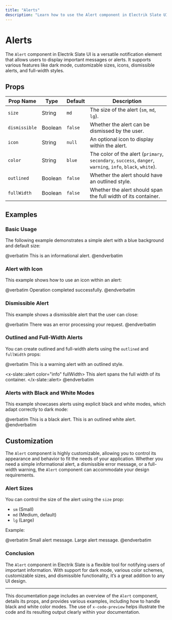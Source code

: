 ```yaml
---
title: "Alerts"
description: "Learn how to use the Alert component in Electrik Slate UI"
---
```


# Alerts

The `Alert` component in Electrik Slate UI is a versatile notification element that allows users to display important messages or alerts. It supports various features like dark mode, customizable sizes, icons, dismissible alerts, and full-width styles.

## Props

| Prop Name    | Type    | Default | Description                                                                                              |
|--------------|---------|---------|----------------------------------------------------------------------------------------------------------|
| `size`       | String  | `md`    | The size of the alert (`sm`, `md`, `lg`).                                                                 |
| `dismissible`| Boolean | `false` | Whether the alert can be dismissed by the user.                                                           |
| `icon`       | String  | `null`  | An optional icon to display within the alert.                                                             |
| `color`      | String  | `blue`  | The color of the alert (`primary`, `secondary`, `success`, `danger`, `warning`, `info`, `black`, `white`).|
| `outlined`   | Boolean | `false` | Whether the alert should have an outlined style.                                                          |
| `fullWidth`  | Boolean | `false` | Whether the alert should span the full width of its container.                                            |

## Examples

### Basic Usage

The following example demonstrates a simple alert with a blue background and default size:

<x-code-preview>
@verbatim
<x-slate::alert color="blue">
    This is an informational alert.
</x-slate::alert>
@endverbatim
</x-code-preview>

### Alert with Icon

This example shows how to use an icon within an alert:

<x-code-preview>
@verbatim
<x-slate::alert color="success" icon="carbon-checkmark">
    Operation completed successfully.
</x-slate::alert>
@endverbatim
</x-code-preview>

### Dismissible Alert

This example shows a dismissible alert that the user can close:

<x-code-preview>
@verbatim
<x-slate::alert color="danger" dismissible>
    There was an error processing your request.
</x-slate::alert>
@endverbatim
</x-code-preview>

### Outlined and Full-Width Alerts

You can create outlined and full-width alerts using the `outlined` and `fullWidth` props:

<x-code-preview>
@verbatim
<x-slate::alert color="warning" outlined>
    This is a warning alert with an outlined style.
</x-slate::alert>

<x-slate::alert color="info" fullWidth>
    This alert spans the full width of its container.
</x-slate::alert>
@endverbatim
</x-code-preview>

### Alerts with Black and White Modes

This example showcases alerts using explicit black and white modes, which adapt correctly to dark mode:

<x-code-preview>
@verbatim
<x-slate::alert color="black" size="lg" class="mb-4">
    This is a black alert.
</x-slate::alert>
<x-slate::alert color="white" size="lg" outlined>
    This is an outlined white alert.
</x-slate::alert>
@endverbatim
</x-code-preview>

## Customization

The `Alert` component is highly customizable, allowing you to control its appearance and behavior to fit the needs of your application. Whether you need a simple informational alert, a dismissible error message, or a full-width warning, the `Alert` component can accommodate your design requirements.

### Alert Sizes

You can control the size of the alert using the `size` prop:

- `sm` (Small)
- `md` (Medium, default)
- `lg` (Large)

Example:

<x-code-preview>
@verbatim
<x-slate::alert color="primary" size="sm" class="mb-4">
    Small alert message.
</x-slate::alert>
<x-slate::alert color="primary" size="lg">
    Large alert message.
</x-slate::alert>
@endverbatim
</x-code-preview>

### Conclusion

The `Alert` component in Electrik Slate is a flexible tool for notifying users of important information. With support for dark mode, various color schemes, customizable sizes, and dismissible functionality, it’s a great addition to any UI design.

---

This documentation page includes an overview of the `Alert` component, details its props, and provides various examples, including how to handle black and white color modes. The use of `x-code-preview` helps illustrate the code and its resulting output clearly within your documentation.